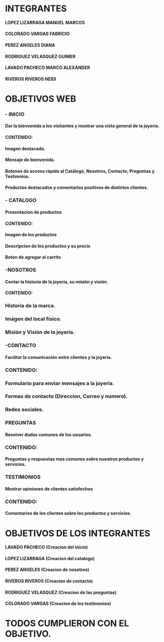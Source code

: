 # INTEGRANTES
#### LOPEZ LIZARRAGA MANUEL MARCOS
#### COLORADO VARGAS FABRICIO
#### PEREZ ANGELES DIANA
#### RODRIGUEZ VELASQUEZ GUIMER 
#### LAVADO PACHECO MARCO ALEXANDER
#### RIVEROS RIVEROS NEIDI

# OBJETIVOS WEB
### - INICIO
#### Dar la bienvenida a los visitantes y mostrar una vista general de la joyería.
####  CONTENIDO:
#### Imagen destacada.
#### Mensaje de bienvenida.
#### Botones de acceso rápido al Catálogo, Nosotros, Contacto, Preguntas y Testimnios.
#### Productos destacados y comentarios positivos de distintos clientes.

### - CATALOGO
#### Presentacion de productos
#### CONTENIDO:
#### Imagen de los productos
#### Descripcion de los productos y su precio
#### Boton de agregar al carrito

### -NOSOTROS
#### Contar la historia de la joyería, su misión y visión.
#### CONTENIDO:
### Historia de la marca.
### Imágen del local físico.
### Misión y Visión de la joyeria.

### -CONTACTO
#### Facilitar la comunicación entre clientes y la joyería.
### CONTENIDO:
### Formulario para enviar mensajes a la joyeria.
### Formas de contacto (Direccion, Correo y numero).
### Redes sociales.

### PREGUNTAS
#### Resolver dudas comunes de los usuarios.
### CONTENIDO:
#### Preguntas y respuestas mas comunes sobre nuestros productos y servicios.

### TESTIMONIOS
#### Mostrar opiniones de clientes satisfechos
### CONTENIDO:
#### Comentarios de los clientes sobre los productos y servicios.


# OBJETIVOS DE LOS INTEGRANTES
#### LAVADO PACHECO (Creacion del inicio)
#### LOPEZ LIZARRAGA (Creacion del catalogo)
#### PEREZ ANGELES (Creacion de nosotros)
#### RIVEROS RIVEROS (Creacion de contacto)
#### RODRIGUEZ VELASQUEZ (Creacion de las preguntas)
#### COLORADO VARGAS (Creacion de los testimonios)

# TODOS CUMPLIERON CON EL OBJETIVO.

